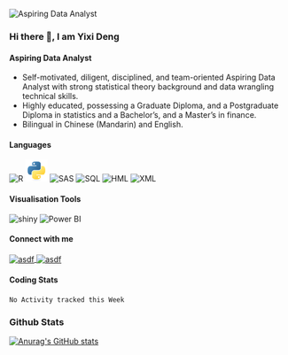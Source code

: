 ![Aspiring Data Analyst](https://media-exp1.licdn.com/dms/image/C5616AQGZI_aD6eHJ2A/profile-displaybackgroundimage-shrink_350_1400/0/1617865888329?e=1637798400&v=beta&t=eFds1kGDum1QlqLuW-kq87m8k5spgPJjGJ1xazgieNY)
### Hi there 👋, I am Yixi Deng
#### Aspiring Data Analyst


- Self-motivated, diligent, disciplined, and team-oriented Aspiring Data Analyst with strong statistical theory background and 
data wrangling technical skills. 
- Highly educated, possessing a Graduate Diploma, and a Postgraduate Diploma in statistics and a Bachelor’s, and a Master’s in finance. 
- Bilingual in Chinese (Mandarin) and English. 

#### Languages
<img alt="R"
     src="https://cdn4.iconfinder.com/data/icons/logos-and-brands/512/285_R_Project_logo-512.png" 
     style="width:40px;height:40px;" >
<img alt="Python"
     src="https://raw.githubusercontent.com/devicons/devicon/master/icons/python/python-original.svg" 
     style="width:40px;height:40px;">
<img alt="SAS"
     src="https://image.winudf.com/v2/image1/Y29tLnNhcy5hbmRyb2lkLmJpbW9iaWxlX2ljb25fMTU2NjU1NDc1OF8wMDU/icon.png?w=&fakeurl=1" 
     style="width:40px;height:40px;" >
<img alt="SQL"
     src="https://cdn.iconfinder.com/stored_data/42447/128/png?token=1632634902-%2BK5NLRNzD7Rdp8zbguVMHroGwRudehmTG9SPy9Xa3Yk%3D" 
     style="width:40px;height:40px;" >
<img alt="HML"
     src="https://cdn.iconfinder.com/stored_data/42445/128/png?token=1632634819-HgjInRE0QAd8HRUJ5Kjx%2FKEO0p%2FnxxDDwXaTLzMh8II%3D" 
     style="width:40px;height:40px;" >
<img alt="XML"
     src="https://cdn.iconfinder.com/stored_data/42448/128/png?token=1632634948-bmtasq%2FwVgnCLdEbY857lvW%2FnvOqeZQN%2FLd5KwTmLos%3D" 
     style="width:40px;height:40px;" >
#### Visualisation Tools
<img alt="shiny"
     src="https://blog.efpsa.org/wp-content/uploads/2019/04/pic1.png" 
     style="width:40px;height:40px;" >
<img alt="Power BI"
     src="https://static.wikia.nocookie.net/logopedia/images/8/8c/Kisspng-power-bi-business-intelligence-microsoft-azure-mic-office-365-d-nieuwe-cloud-omgeving-dynamics-on-5be7b365088c80.991032501541911397035.png/revision/latest/scale-to-width-down/1504?cb=20200213050332" 
     style="width:40px;height:40px;" >


#### Connect with me
<p align="left">
<a href="mailto:ydeng0430@gmail.com" target="blank">
  <img align="center" 
       src="https://cdn.iconfinder.com/stored_data/42459/128/png?token=1632636155-A0o8ZA%2F6Yn6QIcn50WccsnMMNFhATVgGhM2Em%2BBaMps%3D" 
       alt="asdf" height="30" width="40" />
 </a>
<a href="https://www.linkedin.com/in/yixi-deng04/" target="blank">
  <img align="center" 
       src="https://raw.githubusercontent.com/rahuldkjain/github-profile-readme-generator/master/src/images/icons/Social/linked-in-alt.svg" 
       alt="asdf" height="30" width="40" />
</a>
</p>




#### Coding Stats
<!--START_SECTION:waka-->
```text
No Activity tracked this Week
```
<!--END_SECTION:waka-->


### Github Stats
[![Anurag's GitHub stats](https://github-readme-stats.vercel.app/api?username=ydeng0430&theme=tokyonight&hide=contribs,prs)](https://github.com/anuraghazra/github-readme-stats)






